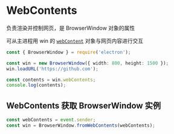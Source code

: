 # WebContents

负责渲染并控制网页，是 BrowserWindow 对象的属性

可从主进程用 win 的 [`webContent`](https://www.electronjs.org/zh/docs/latest/api/web-contents) 对象与网页内容进行交互

```ts
const { BrowserWindow } = require('electron');

const win = new BrowserWindow({ width: 800, height: 1500 });
win.loadURL('https://github.com');

const contents = win.webContents;
console.log(contents);
```

## WebContents 获取 BrowserWindow 实例

```ts
const webContents = event.sender;
const win = BrowserWindow.fromWebContents(webContents);
```
